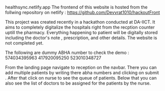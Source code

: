 healthsync.netlify.app
The frontend of this website is hosted from the follwing repository on netlify :
https://github.com/Devvrat1010/hackoutFront

This project was created recently in a hackathon conducted at DA-IICT.
It aims to completely digitalize the hospitals right from the recption counter uptill the pharmacy.
Everything happening to patient will be digitally stored including the doctor's note , prescription, and other details.
The website is not completed yet.

The following are dummy ABHA number to check the demo :
574034395963
417920095250
523010348727

From the landing page navigate to reception on the navbar.
There you can add multiple patients by writing there abha numbers and clicking on submit .
After that click on nurse to see the queue of patients.
Below that you can also see the list of doctors to be assigned for the patients by the nurse.
